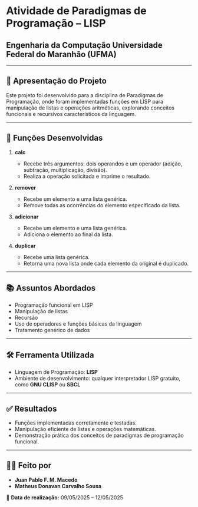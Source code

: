 # Atividade de Paradigmas de Programação – LISP  

## **Engenharia da Computação**  Universidade Federal do Maranhão (UFMA)  

---

## 📌 Apresentação do Projeto  
Este projeto foi desenvolvido para a disciplina de Paradigmas de Programação, onde foram implementadas funções em LISP para manipulação de listas e operações aritméticas, explorando conceitos funcionais e recursivos característicos da linguagem.

---

## 🧩 Funções Desenvolvidas  
1. **calc**  
   - Recebe três argumentos: dois operandos e um operador (adição, subtração, multiplicação, divisão).  
   - Realiza a operação solicitada e imprime o resultado.

2. **remover**  
   - Recebe um elemento e uma lista genérica.  
   - Remove todas as ocorrências do elemento especificado da lista.

3. **adicionar**  
   - Recebe um elemento e uma lista genérica.  
   - Adiciona o elemento ao final da lista.

4. **duplicar**  
   - Recebe uma lista genérica.  
   - Retorna uma nova lista onde cada elemento da original é duplicado.

---

## 📚 Assuntos Abordados  
- Programação funcional em LISP  
- Manipulação de listas  
- Recursão  
- Uso de operadores e funções básicas da linguagem  
- Tratamento genérico de dados

---

## 🛠️ Ferramenta Utilizada  
- Linguagem de Programação: **LISP**  
- Ambiente de desenvolvimento: qualquer interpretador LISP gratuito, como **GNU CLISP** ou **SBCL**

---

## ✅ Resultados  
- Funções implementadas corretamente e testadas.  
- Manipulação eficiente de listas e operações matemáticas.  
- Demonstração prática dos conceitos de paradigmas de programação funcional.

---

## 👨‍💻 Feito por  
- **Juan Pablo F. M. Macedo**  
- **Matheus Donavan Carvalho Sousa**

📅 **Data de realização:** 09/05/2025 – 12/05/2025
